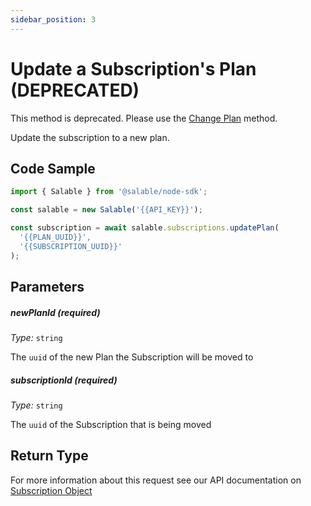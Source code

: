 ```yaml
---
sidebar_position: 3
---
```


# Update a Subscription's Plan (DEPRECATED)

This method is deprecated. Please use the [Change Plan](./change-plan.md) method.

Update the subscription to a new plan.

## Code Sample

```typescript
import { Salable } from '@salable/node-sdk';

const salable = new Salable('{{API_KEY}}');

const subscription = await salable.subscriptions.updatePlan(
  '{{PLAN_UUID}}',
  '{{SUBSCRIPTION_UUID}}'
);
```

## Parameters

##### newPlanId (_required_)

_Type:_ `string`

The `uuid` of the new Plan the Subscription will be moved to

##### subscriptionId (_required_)

_Type:_ `string`

The `uuid` of the Subscription that is being moved

## Return Type

For more information about this request see our API documentation on [Subscription Object](https://docs.salable.app/api#tag/Subscriptions/operation/getSubscriptionByUuid)
